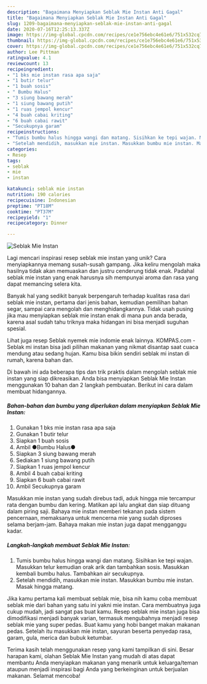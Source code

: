 ```yaml
---
description: "Bagaimana Menyiapkan Seblak Mie Instan Anti Gagal"
title: "Bagaimana Menyiapkan Seblak Mie Instan Anti Gagal"
slug: 1209-bagaimana-menyiapkan-seblak-mie-instan-anti-gagal
date: 2020-07-16T12:25:13.337Z
image: https://img-global.cpcdn.com/recipes/ce1e756ebc4e61e6/751x532cq70/seblak-mie-instan-foto-resep-utama.jpg
thumbnail: https://img-global.cpcdn.com/recipes/ce1e756ebc4e61e6/751x532cq70/seblak-mie-instan-foto-resep-utama.jpg
cover: https://img-global.cpcdn.com/recipes/ce1e756ebc4e61e6/751x532cq70/seblak-mie-instan-foto-resep-utama.jpg
author: Lee Pittman
ratingvalue: 4.1
reviewcount: 13
recipeingredient:
- "1 bks mie instan rasa apa saja"
- "1 butir telur"
- "1 buah sosis"
- " Bumbu Halus"
- "3 siung bawang merah"
- "1 siung bawang putih"
- "1 ruas jempol kencur"
- "4 buah cabai kriting"
- "6 buah cabai rawit"
- "Secukupnya garam"
recipeinstructions:
- "Tumis bumbu halus hingga wangi dan matang. Sisihkan ke tepi wajan. Masukkan telur kemudian orak arik dan tambahkan sosis. Masukkan kembali bumbu halus. Tambahkan air secukupnya."
- "Setelah mendidih, masukkan mie instan. Masukkan bumbu mie instan. Masak hingga matang."
categories:
- Resep
tags:
- seblak
- mie
- instan

katakunci: seblak mie instan 
nutrition: 190 calories
recipecuisine: Indonesian
preptime: "PT18M"
cooktime: "PT37M"
recipeyield: "1"
recipecategory: Dinner

---
```



![Seblak Mie Instan](https://img-global.cpcdn.com/recipes/ce1e756ebc4e61e6/751x532cq70/seblak-mie-instan-foto-resep-utama.jpg)

Lagi mencari inspirasi resep seblak mie instan yang unik? Cara menyiapkannya memang susah-susah gampang. Jika keliru mengolah maka hasilnya tidak akan memuaskan dan justru cenderung tidak enak. Padahal seblak mie instan yang enak harusnya sih mempunyai aroma dan rasa yang dapat memancing selera kita.

Banyak hal yang sedikit banyak berpengaruh terhadap kualitas rasa dari seblak mie instan, pertama dari jenis bahan, kemudian pemilihan bahan segar, sampai cara mengolah dan menghidangkannya. Tidak usah pusing jika mau menyiapkan seblak mie instan enak di mana pun anda berada, karena asal sudah tahu triknya maka hidangan ini bisa menjadi suguhan spesial.

Lihat juga resep Seblak nyemek mie indomie enak lainnya. KOMPAS.com - Seblak mi instan bisa jadi pilihan makanan yang nikmat disantap saat cuaca mendung atau sedang hujan. Kamu bisa bikin sendiri seblak mi instan di rumah, karena bahan dan.


Di bawah ini ada beberapa tips dan trik praktis dalam mengolah seblak mie instan yang siap dikreasikan. Anda bisa menyiapkan Seblak Mie Instan menggunakan 10 bahan dan 2 langkah pembuatan. Berikut ini cara dalam membuat hidangannya.

<!--inarticleads1-->

##### Bahan-bahan dan bumbu yang diperlukan dalam menyiapkan Seblak Mie Instan:

1. Gunakan 1 bks mie instan rasa apa saja
1. Gunakan 1 butir telur
1. Siapkan 1 buah sosis
1. Ambil  ●Bumbu Halus●
1. Siapkan 3 siung bawang merah
1. Sediakan 1 siung bawang putih
1. Siapkan 1 ruas jempol kencur
1. Ambil 4 buah cabai kriting
1. Siapkan 6 buah cabai rawit
1. Ambil Secukupnya garam


Masukkan mie instan yang sudah direbus tadi, aduk hingga mie tercampur rata dengan bumbu dan kering. Matikan api lalu angkat dan siap dituang dalam piring saji. Bahaya mie instan memberi tekanan pada sistem pencernaan, memaksanya untuk mencerna mie yang sudah diproses selama berjam-jam. Bahaya makan mie instan juga dapat mengganggu kadar. 

<!--inarticleads2-->

##### Langkah-langkah membuat Seblak Mie Instan:

1. Tumis bumbu halus hingga wangi dan matang. Sisihkan ke tepi wajan. Masukkan telur kemudian orak arik dan tambahkan sosis. Masukkan kembali bumbu halus. Tambahkan air secukupnya.
1. Setelah mendidih, masukkan mie instan. Masukkan bumbu mie instan. Masak hingga matang.


Jika kamu pertama kali membuat seblak mie, bisa nih kamu coba membuat seblak mie dari bahan yang satu ini yakni mie instan. Cara membuatnya juga cukup mudah, jadi sangat pas buat kamu. Resep seblak mie instan juga bisa dimodifikasi menjadi banyak varian, termasuk mengubahnya menjadi resep seblak mie yang super pedas. Buat kamu yang hobi banget makan makanan pedas. Setelah itu masukkan mie instan, sayuran beserta penyedap rasa, garam, gula, merica dan bubuk ketumbar. 

Terima kasih telah menggunakan resep yang kami tampilkan di sini. Besar harapan kami, olahan Seblak Mie Instan yang mudah di atas dapat membantu Anda menyiapkan makanan yang menarik untuk keluarga/teman ataupun menjadi inspirasi bagi Anda yang berkeinginan untuk berjualan makanan. Selamat mencoba!
